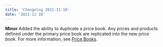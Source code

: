 ```yaml
---
title: 'Changelog 2021-11-10'
date: '2021-11-10'
---
```

**Minor** Added the ability to duplicate a price book. Any prices and products defined under the primary price book are replicated into the new price book. For more information, see [Price Books](/docs/pxm/pricebooks/price-books).
